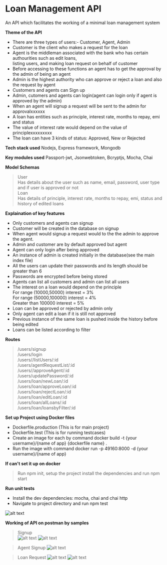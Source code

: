 # Loan Management API
An API which facilitates the working of a minimal loan management system

**Theme of the API**
- There are three types of users:- Customer, Agent, Admin<br/>
- Customer is the client who makes a request for the loan<br/>
- Agent is the middleman associated with the bank who has certain authourities such as edit loans,<br/>
  listing users, and making loan request on behalf of customer<br/>
- Before accessing to these functions an agent has to get the approval by the admin of being an agent<br/>
- Admin is the highest authority who can approve or reject a loan and also the request by agent<br/>
- Customers and agents can Sign up<br/>
- Admin, cutomers and agents can login(agent can login only if agent is approved by the admin)<br/>
- When an agent will signup a request will be sent to the admin for approvalxxxxxx<br/>
- A loan has entities such as principle, interest rate, months to repay, emi and status<br/>
- The value of interest rate would depend on the value of principlexxxxxxxxx<br/>
- The loan can have 3 kinds of status: Approved, New or Rejected

**Tech stack used**
  Nodejs, Express framework, Mongodb

**Key modules used**
  Passport-jwt, Jsonwebtoken, Bcryptjs, Mocha, Chai   

**Model Schemas**
> User<br/>
  Has details about the user such as name, email, password, user type and if user is approved or not<br/>
 >Loan<br/> 
  Has details of principle, interest rate, months to repay, emi, status and history of edited loans

**Explaination of key features**

- Only customers and agents can signup<br/>
- Customer will be created in the database on signup<br>
- When agent would signup a request would to the the admin to approve the agent.
- Admin and customer are by default approved but agent<br>
- Agent can only login after being approved<br>
- An instance of admin is created initially in the database(see the main index file)<br>
- All the users can update their passwords and its length should be greater than 6<br>
- Passwords are encrypted before being stored<br>
- Agents can list all customers and admin can list all users<br>
- The interest on a loan would depend on the principle<br/>
  For range (10000,50000) interest = 3%<br/> 
  For range (50000,100000) interest = 4% <br/>
  Greater than 100000 interest = 5%<br/>
- Loan can be approved or rejected by admin only<br/>
- Only agent can edit a loan if it is still not approved<br/>
- Previous instance of the same loan is pushed inside the history before being edited<br>
- Loans can be listed according to filter


**Routes**

> /users/signup<br />
> /users/login<br />
> /users//listUsers/:id<br />
> /users/agentRequestList/:id<br />
> /users//approveAgent/:id<br />
> /users/updatePassword/:id<br />
> /users/loan/newLoan/:id<br />
> /users/loan/approveLoan/:id<br />
> /users/loan/rejectLoan/:id<br />
> /users/loan/editLoan/:id<br />
> /users/loan/allLoans/:id<br />
> /users/loan/loansbyFilter/:id<br />


**Set up Project using Docker files**

- Dockerfile.production (This is for main project)<br/>
- Dockerfile.test (This is for running testcases)
- Create an image for each by command docker build -t  {your username}/{name of app} {dockerfile name} .<br/>
- Run the image with command docker run -p 49160:8000 -d {your username}/{name of app}

**If can't set it up on docker**
> Run npm init, setup the project install the dependencies and run npm start

**Run unit tests**
- Install the dev dependencies: mocha, chai and chai http<br/>
- Navigate to project directory and run npm test

![alt text](https://github.com/muneeb21/loan-management-system/blob/master/screenshots/ss1.png?raw=true)


**Working of API on postman by samples**

> Signup<br>
![alt text](https://github.com/muneeb21/loan-management-system/blob/master/screenshots/ss2.png?raw=true)
![alt text](https://github.com/muneeb21/loan-management-system/blob/master/screenshots/ss3.png?raw=true)

>Agent Signup
![alt text](https://github.com/muneeb21/loan-management-system/blob/master/screenshots/ss4.png?raw=true)

>Loan Request
![alt text](https://github.com/muneeb21/loan-management-system/blob/master/screenshots/ss4.png?raw=true)
![alt text](https://github.com/muneeb21/loan-management-system/blob/master/screenshots/ss5.png?raw=true)
